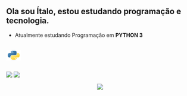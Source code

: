 
## Ola sou Ítalo, estou estudando programação e tecnologia.

- Atualmente estudando Programação em **PYTHON 3** 
 <div style="display: inline_block"><br>
  <img align="center" alt="Rafa-Python" height="30" width="40" src="https://raw.githubusercontent.com/devicons/devicon/master/icons/python/python-original.svg">
</div>
 
 ##
 
  <a href="https://instagram.com/italotato" target="_blank"><img src="https://img.shields.io/badge/-Instagram-%23E4405F?style=for-the-badge&logo=instagram&logoColor=white" target="_blank"></a>
    <a href="https://www.linkedin.com/in/italo-lucas-molino-160112230" target="_blank"><img src="https://img.shields.io/badge/LinkedIn-0077B5?style=for-the-badge&logo=linkedin&logoColor=white" target="_blank"></a>

<div align="center">
  <a href="https://github.com/TATHORbr">
  <img height="180em" src="https://github-readme-stats.vercel.app/api?username=TATHORbr&show_icons=true&theme=dracula&include_all_commits=true&count_private=true"/>
</div>

